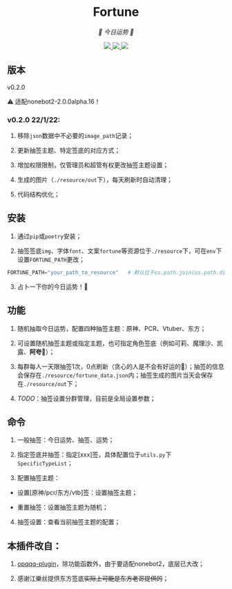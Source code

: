 <div align="center">

# Fortune

<!-- prettier-ignore-start -->
<!-- markdownlint-disable-next-line MD036 -->
_🙏 今日运势 🙏_
<!-- prettier-ignore-end -->

</div>
<p align="center">
  
  <a href="https://github.com/KafCoppelia/nonebot_plugin_fortune/blob/main/LICENSEE">
    <img src="https://img.shields.io/badge/license-MIT-informational">
  </a>
  
  <a href="https://github.com/nonebot/nonebot2">
    <img src="https://img.shields.io/badge/nonebot2-2.0.0alpha.16-green">
  </a>
  
  <a href="">
    <img src="https://img.shields.io/badge/release-v0.2.0-orange">
  </a>
  
</p>

</p>

## 版本

v0.2.0

⚠ 适配nonebot2-2.0.0alpha.16！

### v0.2.0 22/1/22:

1. 移除`json`数据中不必要的`image_path`记录；

2. 更新抽签主题、特定签底的对应方式；

3. 增加权限限制，仅管理员和超管有权更改抽签主题设置；

4. 生成的图片（`./resource/out`下），每天刷新时自动清理；

5. 代码结构优化；

## 安装

1. 通过`pip`或`poetry`安装；

2. 抽签签底`img`、字体`font`、文案`fortune`等资源位于`./resource`下，可在`env`下设置`FORTUNE_PATH`更改；

```python
FORTUNE_PATH="your_path_to_resource"   # 默认位于os.path.join(os.path.dirname(__file__), "resource")，具体查看data_source.py
```

3. 占卜一下你的今日运势！🎉

## 功能

1. 随机抽取今日运势，配置四种抽签主题：原神、PCR、Vtuber、东方；

2. 可设置随机抽签主题或指定主题，也可指定角色签底（例如可莉、魔理沙、凯露、**阿夸**🥰）；

3. 每群每人一天限抽签1次，0点刷新（贪心的人是不会有好运的🤗）；抽签的信息会保存在`./resource/fortune_data.json`内；抽签生成的图片当天会保存在`./resource/out`下；

4. *TODO*：抽签设置分群管理，目前是全局设置参数；

## 命令

1. 一般抽签：今日运势、抽签、运势；

2. 指定签底并抽签：指定[xxx]签，具体配置位于`utils.py`下`SpecificTypeList`；

3. 配置抽签主题：
  - 设置[原神/pcr/东方/vtb]签：设置抽签主题；

  - 重置抽签：设置抽签主题为随机；

4. 抽签设置：查看当前抽签主题的配置；

## 本插件改自：

1. [opqqq-plugin](https://github.com/opq-osc/opqqq-plugin)，除功能函数外，由于要适配nonebot2，底层已大改；

2. 感谢江樂丝提供东方签底~~实际上可能是东方老哥提供的~~；